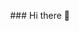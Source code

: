 <p align="center">
### Hi there 👋
</p>
<!--
**1matheusmendes/1matheusmendes** is a ✨ _special_ ✨ repository because its `README.md` (this file) appears on your GitHub profile.

Here are some ideas to get you started:

- 🔭 I’m currently working on ...
- 🌱 I’m currently learning ...
- 👯 I’m looking to collaborate on ...
- 🤔 I’m looking for help with ...
- 💬 Ask me about ...
- 📫 How to reach me: ...
- 😄 Pronouns: ...
- ⚡ Fun fact: ...
-->

![Alt Text](https://media.giphy.com/media/NEvPzZ8bd1V4Y/giphy.gif)


![Matheus Mendes GitHub stats](https://github-readme-stats.vercel.app/api?username=1matheusmendes&show_icons=true&theme=highcontrast)

### Valeu por visitar meu perfil :D

![Alt Text](https://media.giphy.com/media/NEvPzZ8bd1V4Y/giphy.gif)
